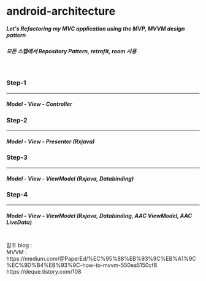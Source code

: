 # android-architecture

##### Let's Refactoring my MVC application using the MVP, MVVM design pattern
##### 모든 스텝에서 Repository Pattern, retrofit, room 사용
<br>

### Step-1

------------
##### Model - View - Controller


### Step-2

------------
##### Model - View - Presenter (Rxjava)

### Step-3

------------
#####  Model - View - ViewModel (Rxjava, Databinding)

### Step-4
------------
#####  Model - View - ViewModel (Rxjava, Databinding, AAC ViewModel, AAC LiveData)
<br>
참조 blog : 
<br>
MVVM : https://medium.com/@PaperEd/%EC%95%88%EB%93%9C%EB%A1%9C%EC%9D%B4%EB%93%9C-how-to-mvvm-550ea5150cf8
<br>https://deque.tistory.com/108
